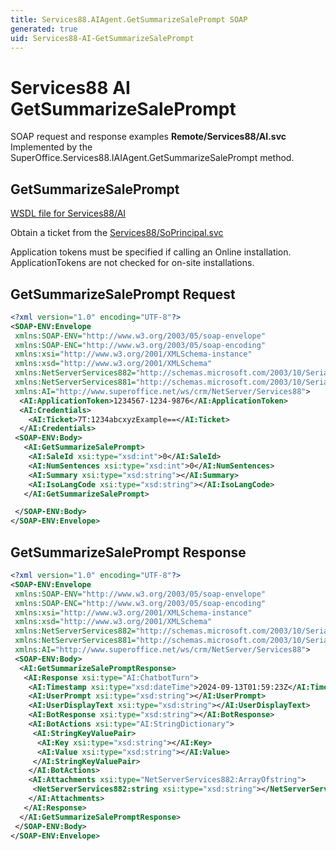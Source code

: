 ```yaml
---
title: Services88.AIAgent.GetSummarizeSalePrompt SOAP
generated: true
uid: Services88-AI-GetSummarizeSalePrompt
---
```


# Services88 AI GetSummarizeSalePrompt

SOAP request and response examples **Remote/Services88/AI.svc**
Implemented by the <see cref="M:SuperOffice.Services88.IAIAgent.GetSummarizeSalePrompt">SuperOffice.Services88.IAIAgent.GetSummarizeSalePrompt</see> method.

## GetSummarizeSalePrompt





[WSDL file for Services88/AI](../Services88-AI.md)

Obtain a ticket from the [Services88/SoPrincipal.svc](../SoPrincipal/index.md)

Application tokens must be specified if calling an Online installation. ApplicationTokens are not checked for on-site installations.

## GetSummarizeSalePrompt Request

```xml
<?xml version="1.0" encoding="UTF-8"?>
<SOAP-ENV:Envelope
 xmlns:SOAP-ENV="http://www.w3.org/2003/05/soap-envelope"
 xmlns:SOAP-ENC="http://www.w3.org/2003/05/soap-encoding"
 xmlns:xsi="http://www.w3.org/2001/XMLSchema-instance"
 xmlns:xsd="http://www.w3.org/2001/XMLSchema"
 xmlns:NetServerServices882="http://schemas.microsoft.com/2003/10/Serialization/Arrays"
 xmlns:NetServerServices881="http://schemas.microsoft.com/2003/10/Serialization/"
 xmlns:AI="http://www.superoffice.net/ws/crm/NetServer/Services88">
  <AI:ApplicationToken>1234567-1234-9876</AI:ApplicationToken>
  <AI:Credentials>
    <AI:Ticket>7T:1234abcxyzExample==</AI:Ticket>
  </AI:Credentials>
 <SOAP-ENV:Body>
   <AI:GetSummarizeSalePrompt>
    <AI:SaleId xsi:type="xsd:int">0</AI:SaleId>
    <AI:NumSentences xsi:type="xsd:int">0</AI:NumSentences>
    <AI:Summary xsi:type="xsd:string"></AI:Summary>
    <AI:IsoLangCode xsi:type="xsd:string"></AI:IsoLangCode>
   </AI:GetSummarizeSalePrompt>

 </SOAP-ENV:Body>
</SOAP-ENV:Envelope>

```


## GetSummarizeSalePrompt Response

```xml
<?xml version="1.0" encoding="UTF-8"?>
<SOAP-ENV:Envelope
 xmlns:SOAP-ENV="http://www.w3.org/2003/05/soap-envelope"
 xmlns:SOAP-ENC="http://www.w3.org/2003/05/soap-encoding"
 xmlns:xsi="http://www.w3.org/2001/XMLSchema-instance"
 xmlns:xsd="http://www.w3.org/2001/XMLSchema"
 xmlns:NetServerServices882="http://schemas.microsoft.com/2003/10/Serialization/Arrays"
 xmlns:NetServerServices881="http://schemas.microsoft.com/2003/10/Serialization/"
 xmlns:AI="http://www.superoffice.net/ws/crm/NetServer/Services88">
 <SOAP-ENV:Body>
  <AI:GetSummarizeSalePromptResponse>
   <AI:Response xsi:type="AI:ChatbotTurn">
    <AI:Timestamp xsi:type="xsd:dateTime">2024-09-13T01:59:23Z</AI:Timestamp>
    <AI:UserPrompt xsi:type="xsd:string"></AI:UserPrompt>
    <AI:UserDisplayText xsi:type="xsd:string"></AI:UserDisplayText>
    <AI:BotResponse xsi:type="xsd:string"></AI:BotResponse>
    <AI:BotActions xsi:type="AI:StringDictionary">
     <AI:StringKeyValuePair>
      <AI:Key xsi:type="xsd:string"></AI:Key>
      <AI:Value xsi:type="xsd:string"></AI:Value>
     </AI:StringKeyValuePair>
    </AI:BotActions>
    <AI:Attachments xsi:type="NetServerServices882:ArrayOfstring">
     <NetServerServices882:string xsi:type="xsd:string"></NetServerServices882:string>
    </AI:Attachments>
   </AI:Response>
  </AI:GetSummarizeSalePromptResponse>
 </SOAP-ENV:Body>
</SOAP-ENV:Envelope>

```

